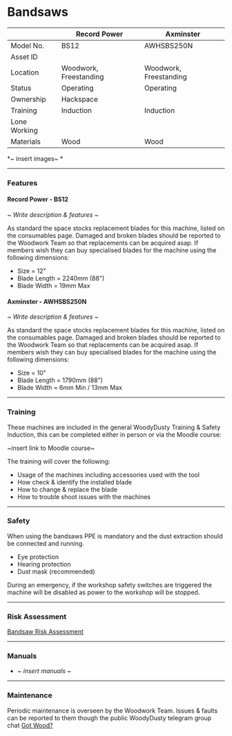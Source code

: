 # Bandsaws

|               | Record Power           | Axminster              |
|---------------|------------------------|------------------------|
| Model No.     | BS12                   | AWHSBS250N             |
| Asset ID      |                        |                        |
| Location      | Woodwork, Freestanding | Woodwork, Freestanding |
| Status        | Operating              | Operating              |
| Ownership     | Hackspace              |                        |
| Training      | Induction              | Induction              |
| Lone Working  |                        |                        |
| Materials     | Wood                   | Wood                   |

*~ insert images~ *

---

### **Features**
#### Record Power - BS12
*~ Write description & features ~*

As standard the space stocks replacement blades for this machine, listed on the consumables page.  Damaged and broken blades should be reported to the Woodwork Team so that replacements can be acquired asap.  If members wish they can buy specialised blades for the machine using the following dimensions:

* Size = 12"
* Blade Length = 2240mm (88")
* Blade Width = 19mm Max

#### Axminster - AWHSBS250N
*~ Write description & features ~*

As standard the space stocks replacement blades for this machine, listed on the consumables page.  Damaged and broken blades should be reported to the Woodwork Team so that replacements can be acquired asap.  If members wish they can buy specialised blades for the machine using the following dimensions:

* Size = 10"
* Blade Length = 1790mm (88")
* Blade Width = 6mm Min / 13mm Max

---

### **Training**
These machines are included in the general WoodyDusty Training & Safety Induction, this can be completed either in person or via the Moodle course:

~insert link to Moodle course~

The training will cover the following:

* Usage of the machines including accessories used with the tool
* How check & identify the installed blade
* How to change & replace the blade
* How to trouble shoot issues with the machines

---

### **Safety**
When using the bandsaws PPE is mandatory and the dust extraction should be connected and running.

* Eye protection
* Hearing protection
* Dust mask (recommended)

During an emergency, if the workshop safety switches are triggered the machine will be disabled as power to the workshop will be stopped.

---

### **Risk Assessment**
[Bandsaw Risk Assessment](https://docs.google.com/document/d/1XamNWhlXafMzea9VrnyEexjN7GmRunrqYpK8ltzWuMQ/edit?usp=sharing)

---

### **Manuals**
* *~ insert manuals ~*

---

### **Maintenance**
Periodic maintenance is overseen by the Woodwork Team.  Issues & faults can be reported to them though the public WoodyDusty telegram group chat [Got Wood?](http://protect-mylinks.com/decrypt?i=d354121e2215720)

